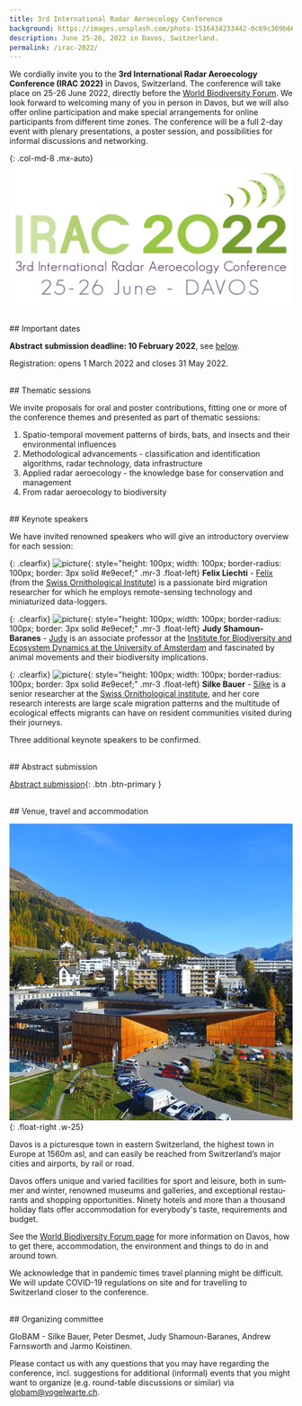 ```yaml
---
title: 3rd International Radar Aeroecology Conference
background: https://images.unsplash.com/photo-1516434233442-0c69c369b66d?ixlib=rb-1.2.1&ixid=MnwxMjA3fDB8MHxwaG90by1wYWdlfHx8fGVufDB8fHx8&auto=format&fit=crop&w=1000
description: June 25-26, 2022 in Davos, Switzerland.
permalink: /irac-2022/
---
```


We cordially invite you to the **3rd International Radar Aeroecology Conference (IRAC 2022)** in Davos, Switzerland. The conference will take place on 25-26 June 2022, directly before the [World Biodiversity Forum](https://www.worldbiodiversityforum.org/). We look forward to welcoming many of you in person in Davos, but we will also offer online participation and make special arrangements for online participants from different time zones. The conference will be a full 2-day event with plenary presentations, a poster session, and possibilities for informal discussions and networking.

{: .col-md-8 .mx-auto}
![irac-2022](/assets/images/irac-2022-logo.png)

<br>
## Important dates

**Abstract submission deadline: 10 February 2022**, see [below](#abstract-submission).

Registration: opens 1 March 2022 and closes 31 May 2022.

<br>
## Thematic sessions

We invite proposals for oral and poster contributions, fitting one or more of the conference themes and presented as part of thematic sessions:
1. Spatio-temporal movement patterns of birds, bats, and insects and their environmental influences
2. Methodological advancements - classification and identification algorithms, radar technology, data infrastructure
3. Applied radar aeroecology - the knowledge base for conservation and management
4. From radar aeroecology to biodiversity

<br>
## Keynote speakers

We have invited renowned speakers who will give an introductory overview for each session:

{: .clearfix}
![picture](/assets/images/team-felix-liechti.png){: style="height: 100px; width: 100px; border-radius: 100px; border: 3px solid #e9ecef;" .mr-3 .float-left}
**Felix Liechti** - [Felix](https://orcid.org/0000-0001-9473-0837) (from the [Swiss Ornithological Institute](https://www.vogelwarte.ch/en/home/)) is a passionate bird migration researcher for which he employs remote-sensing technology and miniaturized data-loggers.

{: .clearfix}
![picture](/assets/images/team-judy-shamoun-baranes.jpg){: style="height: 100px; width: 100px; border-radius: 100px; border: 3px solid #e9ecef;" .mr-3 .float-left}
**Judy Shamoun-Baranes** - [Judy](https://orcid.org/0000-0002-1652-7646) is an associate professor at the [Institute for Biodiversity and Ecosystem Dynamics at the University of Amsterdam](https://ibed.uva.nl/) and fascinated by animal movements and their biodiversity implications.

{: .clearfix}
![picture](/assets/images/team-silke-bauer.jpg){: style="height: 100px; width: 100px; border-radius: 100px; border: 3px solid #e9ecef;" .mr-3 .float-left}
**Silke Bauer** - [Silke](https://orcid.org/0000-0002-0844-164X) is a senior researcher at the [Swiss Ornithological institute](https://www.vogelwarte.ch/en/home/), and her core research interests are large scale migration patterns and the multitude of ecological effects migrants can have on resident communities visited during their journeys.

Three additional keynote speakers to be confirmed.

<br>
## Abstract submission

[Abstract submission](https://forms.gle/8B9VVcf5Mq2tERhZ8){: .btn .btn-primary }

<!-- ## Registration -->

<!-- ## Programme -->

<br>
## Venue, travel and accommodation

[![Davos](/assets/images/irac-2022-davos.png)](https://www.worldbiodiversityforum.org/en/davos){: .float-right .w-25}

Davos is a picturesque town in eastern Switzerland, the highest town in Europe at 1560m asl, and can easily be reached from Switzerland’s major cities and airports, by rail or road.

Davos of­fers unique and var­ied fa­cil­i­ties for sport and leisure, both in sum­mer and win­ter, renowned mu­se­ums and gal­leries, and ex­cep­tion­al restau­rants and shop­ping op­por­tu­ni­ties. Nine­ty ho­tels and more than a thou­sand hol­i­day flats of­fer ac­com­mo­da­tion for every­body's taste, re­quire­ments and budget.

See the [World Biodiversity Forum page](https://www.worldbiodiversityforum.org/en/davos) for more information  on Davos, how to get there, accommodation, the environment and things to do in and around town.

We acknowledge that in pandemic times travel planning might be difficult. We will update COVID-19 regulations on site and for travelling to Switzerland closer to the conference.

<br>
## Organizing committee

GloBAM - Silke Bauer, Peter Desmet, Judy Shamoun-Baranes, Andrew Farnsworth and Jarmo Koistinen.

Please contact us with any questions that you may have regarding the conference, incl. suggestions for additional (informal) events that you might want to organize (e.g. round-table discussions or similar) via <globam@vogelwarte.ch>.

